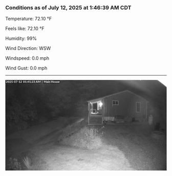 ### Conditions as of July 12, 2025 at 1:46:39 AM CDT 

Temperature: 72.10 &deg;F

Feels like: 72.10 &deg;F

Humidity: 99%

Wind Direction: WSW

Windspeed: 0.0 mph

Wind Gust: 0.0 mph

---

<img src="./images/latest.jpeg"/>

